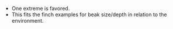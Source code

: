- One extreme is favored.
- This fits the finch examples for beak size/depth in relation to the environment.